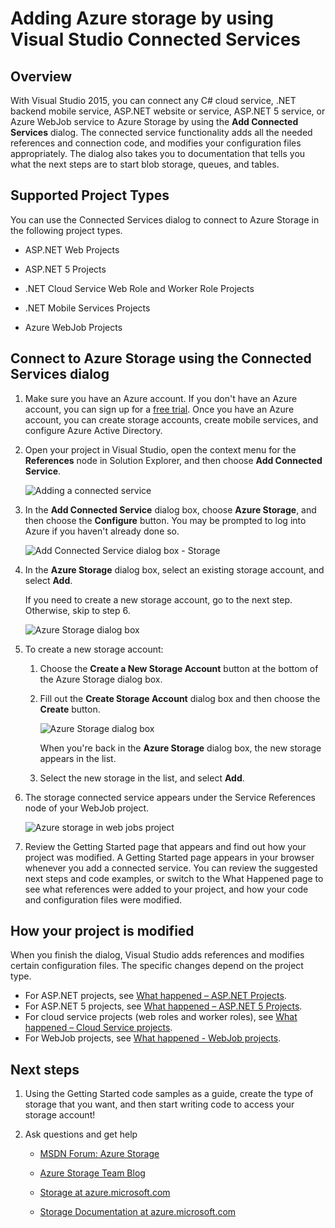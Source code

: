 <properties 
   pageTitle="Add Azure Storage by using Connected Services in Visual Studio | Microsoft Azure"
   description="Add Azure Storage to your app by using the Visual Studio Add Connected Services dialog box"
   services="visual-studio-online"
   documentationCenter="na"
   authors="TomArcher"
   manager="douge"
   editor="" />
<tags 
   ms.service="storage"
   ms.devlang="na"
   ms.topic="article"
   ms.tgt_pltfrm="na"
   ms.workload="na"
   ms.date="08/15/2016"
   ms.author="tarcher" />

# Adding Azure storage by using Visual Studio Connected Services

## Overview

With Visual Studio 2015, you can connect any C# cloud service, .NET backend mobile service, ASP.NET website or service, ASP.NET 5 service, or Azure WebJob service to Azure Storage by using the **Add Connected Services** dialog. The connected service functionality adds all the needed references and connection code, and modifies your configuration files appropriately. The dialog also takes you to documentation that tells you what the next steps are to start blob storage, queues, and tables.

## Supported Project Types

You can use the Connected Services dialog to connect to Azure Storage in the following project types.

- ASP.NET Web Projects

- ASP.NET 5 Projects

- .NET Cloud Service Web Role and Worker Role Projects

- .NET Mobile Services Projects

- Azure WebJob Projects


## Connect to Azure Storage using the Connected Services dialog

1. Make sure you have an Azure account. If you don't have an Azure account, you can sign up for a [free trial](http://go.microsoft.com/fwlink/?LinkId=518146). Once you have an Azure account, you can create storage accounts, create mobile services, and configure Azure Active Directory.

1. Open your project in Visual Studio, open the context menu for the **References** node in Solution Explorer, and then choose **Add Connected Service**.

    ![Adding a connected service](./media/vs-azure-tools-connected-services-storage/IC796702.png)

1. In the **Add Connected Service** dialog box, choose **Azure Storage**, and then choose the **Configure** button. You may be prompted to log into Azure if you haven't already done so.

    ![Add Connected Service dialog box - Storage](./media/vs-azure-tools-connected-services-storage/IC796703.png)

1. In the **Azure Storage** dialog box, select an existing storage account, and select **Add**.

    If you need to create a new storage account, go to the next step. Otherwise, skip to step 6.

    ![Azure Storage dialog box](./media/vs-azure-tools-connected-services-storage/IC796704.png)

1. To create a new storage account: 

    1. Choose the **Create a New Storage Account** button at the bottom of the Azure Storage dialog box.

    1. Fill out the **Create Storage Account** dialog box and then choose the **Create** button.
    
        ![Azure Storage dialog box](./media/vs-azure-tools-connected-services-storage/create-storage-account.png)

        When you're back in the **Azure Storage** dialog box, the new storage appears in the list.

    1. Select the new storage in the list, and select **Add**.

1. The  storage connected service appears under the Service References node of your WebJob project.

    ![Azure storage in web jobs project](./media/vs-azure-tools-connected-services-storage/IC796705.png)

1. Review the Getting Started page that appears and find out how your project was modified. A Getting Started page appears in your browser whenever you add a connected service. You can review the suggested next steps and code examples, or switch to the What Happened page to see what references were added to your project, and how your code and configuration files were modified.

## How your project is modified

When you finish the dialog, Visual Studio adds references and modifies certain configuration files. The specific changes depend on the project type. 

 - For ASP.NET projects, see [What happened – ASP.NET Projects](http://go.microsoft.com/fwlink/p/?LinkId=513126). 
 - For ASP.NET 5 projects, see [What happened – ASP.NET 5 Projects](http://go.microsoft.com/fwlink/p/?LinkId=513124). 
 - For cloud service projects (web roles and worker roles), see [What happened – Cloud Service projects](http://go.microsoft.com/fwlink/p/?LinkId=516965). 
 - For WebJob projects, see [What happened - WebJob projects](./storage/vs-storage-webjobs-what-happened.md).

## Next steps

1. Using the Getting Started code samples as a guide, create the type of storage that you want, and then start writing code to access your storage account!

1. Ask questions and get help
     - [MSDN Forum: Azure Storage](https://social.msdn.microsoft.com/forums/azure/home?forum=windowsazuredata)

     - [Azure Storage Team Blog](http://blogs.msdn.com/b/windowsazurestorage/)

     - [Storage at azure.microsoft.com](https://azure.microsoft.com/services/storage/)

     - [Storage Documentation at azure.microsoft.com](https://azure.microsoft.com/documentation/services/storage/)

